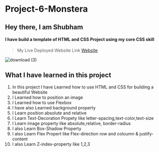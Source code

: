 # Project-6-Monstera

## Hey there, I am Shubham

#### I have build a template of HTML and CSS Project using my core CSS skill

> My Live Deployed Website Link [Website](https://lucent-gumdrop-699ce4.netlify.app)  

![download (3)](https://user-images.githubusercontent.com/101961231/182019725-c5bb9e8f-3f98-4c78-a39b-dd5aa63e9d3d.png)

 ## What I have learned in this project

1. In this project I have Learned how to use HTML and CSS for building a beautiful Website  
2. I Learned how to position an image   
3. I Learned how to use Flexbox  
4. I have also Learned background property  
5. I Learn position absolute and relative  
6. I Learn Text-Decoration Propety like letter-spacing,text-color,text-size  
7. I Learn image property like absolute,relative, border-radius  
8. I also Learn Box-Shadow Property  
9. I also Learn Flex Propert like Flex-direction row and coloumn & justify-content  
10. I also Learn Z-index-property like 1,2,3